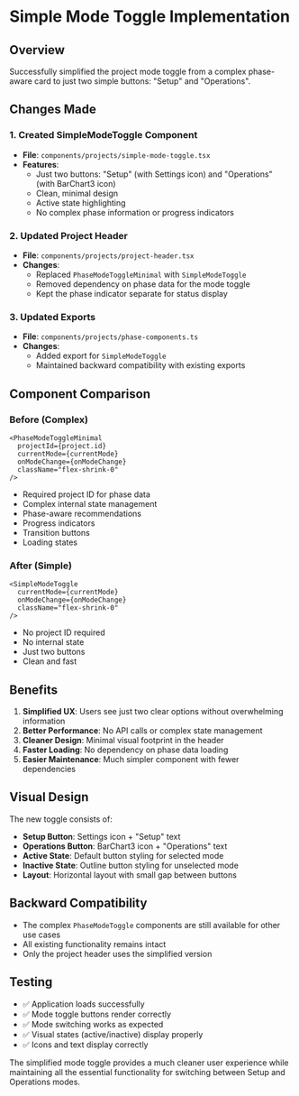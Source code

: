 # Simple Mode Toggle Implementation

## Overview
Successfully simplified the project mode toggle from a complex phase-aware card to just two simple buttons: "Setup" and "Operations".

## Changes Made

### 1. Created SimpleModeToggle Component
- **File**: `components/projects/simple-mode-toggle.tsx`
- **Features**:
  - Just two buttons: "Setup" (with Settings icon) and "Operations" (with BarChart3 icon)
  - Clean, minimal design
  - Active state highlighting
  - No complex phase information or progress indicators

### 2. Updated Project Header
- **File**: `components/projects/project-header.tsx`
- **Changes**:
  - Replaced `PhaseModeToggleMinimal` with `SimpleModeToggle`
  - Removed dependency on phase data for the mode toggle
  - Kept the phase indicator separate for status display

### 3. Updated Exports
- **File**: `components/projects/phase-components.ts`
- **Changes**:
  - Added export for `SimpleModeToggle`
  - Maintained backward compatibility with existing exports

## Component Comparison

### Before (Complex)
```tsx
<PhaseModeToggleMinimal
  projectId={project.id}
  currentMode={currentMode}
  onModeChange={onModeChange}
  className="flex-shrink-0"
/>
```
- Required project ID for phase data
- Complex internal state management
- Phase-aware recommendations
- Progress indicators
- Transition buttons
- Loading states

### After (Simple)
```tsx
<SimpleModeToggle
  currentMode={currentMode}
  onModeChange={onModeChange}
  className="flex-shrink-0"
/>
```
- No project ID required
- No internal state
- Just two buttons
- Clean and fast

## Benefits

1. **Simplified UX**: Users see just two clear options without overwhelming information
2. **Better Performance**: No API calls or complex state management
3. **Cleaner Design**: Minimal visual footprint in the header
4. **Faster Loading**: No dependency on phase data loading
5. **Easier Maintenance**: Much simpler component with fewer dependencies

## Visual Design

The new toggle consists of:
- **Setup Button**: Settings icon + "Setup" text
- **Operations Button**: BarChart3 icon + "Operations" text
- **Active State**: Default button styling for selected mode
- **Inactive State**: Outline button styling for unselected mode
- **Layout**: Horizontal layout with small gap between buttons

## Backward Compatibility

- The complex `PhaseModeToggle` components are still available for other use cases
- All existing functionality remains intact
- Only the project header uses the simplified version

## Testing

- ✅ Application loads successfully
- ✅ Mode toggle buttons render correctly
- ✅ Mode switching works as expected
- ✅ Visual states (active/inactive) display properly
- ✅ Icons and text display correctly

The simplified mode toggle provides a much cleaner user experience while maintaining all the essential functionality for switching between Setup and Operations modes.